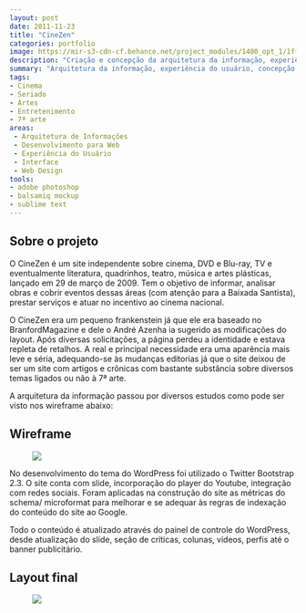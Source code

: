 ```yaml
---
layout: post
date: 2011-11-23
title: "CineZen"
categories: portfolio
image: https://mir-s3-cdn-cf.behance.net/project_modules/1400_opt_1/1ff32513024685.5634f428ea741.jpg
description: "Criação e concepção da arquitetura da informação, experiência do usuário, de interface e codificação em WordPress para o site CineZen Cultural"
summary: "Arquitetura da informação, experiência do usuário, concepção de interface e integração com Wordpress"
tags:
- Cinema
- Seriado
- Artes
- Entretenimento
- 7ª arte
areas:
 - Arquitetura de Informações
 - Desenvolvimento para Web
 - Experiência do Usuário
 - Interface
 - Web Design
tools:
- adobe photoshop
- balsamiq mockup
- sublime text
---
```


## Sobre o projeto

O CineZen é um site independente sobre cinema, DVD e Blu-ray, TV e eventualmente literatura, quadrinhos, teatro, música e artes plásticas, lançado em 29 de março de 2009. Tem o objetivo de informar, analisar obras e cobrir eventos dessas áreas (com atenção para a Baixada Santista), prestar serviços e atuar no incentivo ao cinema nacional.

O CineZen era um pequeno frankenstein já que ele era baseado no BranfordMagazine e dele o André Azenha ia sugerido as modificações do layout. Após diversas solicitações, a página perdeu a identidade e estava repleta de retalhos. A real e principal necessidade era uma aparência mais leve e séria, adequando-se às mudanças editorias já que o site deixou de ser um site com artigos e crônicas com bastante substância sobre diversos temas ligados ou não à 7ª arte.

A arquitetura da informação passou por diversos estudos como pode ser visto nos wireframe abaixo:

## Wireframe 

<figure><img src="https://mir-s3-cdn-cf.behance.net/project_modules/max_1200/1b615813024685.562e9adbacd6c.jpg"></figure>

No desenvolvimento do tema do WordPress foi utilizado o Twitter Bootstrap 2.3. O site conta com slide, incorporação do player do Youtube, integração com redes sociais. Foram aplicadas na construção do site as métricas do schema/ microformat para melhorar e se adequar às regras de indexação do conteúdo do site ao Google.

Todo o conteúdo é atualizado através do painel de controle do WordPress, desde atualização do slide, seção de críticas, colunas, vídeos, perfis até o banner publicitário.

## Layout final

<figure><img src="https://mir-s3-cdn-cf.behance.net/project_modules/max_1200/2f4a8013024685.562e9ac336baf.png"></figure>